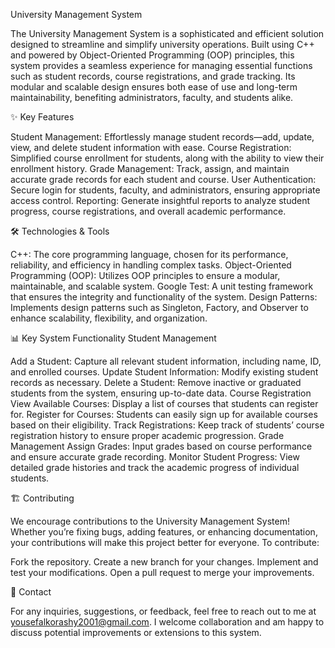 University Management System

The University Management System is a sophisticated and efficient solution designed to streamline and simplify university operations. Built using C++ and powered by Object-Oriented Programming (OOP) principles, this system provides a seamless experience for managing essential functions such as student records, course registrations, and grade tracking. Its modular and scalable design ensures both ease of use and long-term maintainability, benefiting administrators, faculty, and students alike.

✨ Key Features

Student Management: Effortlessly manage student records—add, update, view, and delete student information with ease.
Course Registration: Simplified course enrollment for students, along with the ability to view their enrollment history.
Grade Management: Track, assign, and maintain accurate grade records for each student and course.
User Authentication: Secure login for students, faculty, and administrators, ensuring appropriate access control.
Reporting: Generate insightful reports to analyze student progress, course registrations, and overall academic performance.

🛠️ Technologies & Tools

C++: The core programming language, chosen for its performance, reliability, and efficiency in handling complex tasks.
Object-Oriented Programming (OOP): Utilizes OOP principles to ensure a modular, maintainable, and scalable system.
Google Test: A unit testing framework that ensures the integrity and functionality of the system.
Design Patterns: Implements design patterns such as Singleton, Factory, and Observer to enhance scalability, flexibility, and organization.

📊 Key System Functionality Student Management

Add a Student: Capture all relevant student information, including name, ID, and enrolled courses.
Update Student Information: Modify existing student records as necessary.
Delete a Student: Remove inactive or graduated students from the system, ensuring up-to-date data.
Course Registration
View Available Courses: Display a list of courses that students can register for.
Register for Courses: Students can easily sign up for available courses based on their eligibility.
Track Registrations: Keep track of students’ course registration history to ensure proper academic progression.
Grade Management
Assign Grades: Input grades based on course performance and ensure accurate grade recording.
Monitor Student Progress: View detailed grade histories and track the academic progress of individual students.

🏗️ Contributing

We encourage contributions to the University Management System! Whether you’re fixing bugs, adding features, or enhancing documentation, your contributions will make this project better for everyone. To contribute:

Fork the repository.
Create a new branch for your changes.
Implement and test your modifications.
Open a pull request to merge your improvements.

📧 Contact

For any inquiries, suggestions, or feedback, feel free to reach out to me at yousefalkorashy2001@gmail.com.
I welcome collaboration and am happy to discuss potential improvements or extensions to this system.
